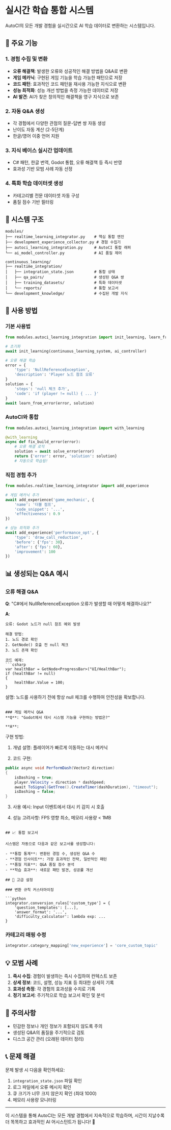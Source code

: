 # 실시간 학습 통합 시스템

AutoCI의 모든 개발 경험을 실시간으로 AI 학습 데이터로 변환하는 시스템입니다.

## 🎯 주요 기능

### 1. 경험 수집 및 변환
- **오류 해결책**: 발생한 오류와 성공적인 해결 방법을 Q&A로 변환
- **게임 메카닉**: 구현된 게임 기능을 학습 가능한 패턴으로 저장
- **코드 패턴**: 효과적인 코드 패턴을 재사용 가능한 지식으로 변환
- **성능 최적화**: 성능 개선 방법을 측정 가능한 데이터로 저장
- **AI 발견**: AI가 찾은 창의적인 해결책을 영구 지식으로 보존

### 2. 자동 Q&A 생성
- 각 경험에서 다양한 관점의 질문-답변 쌍 자동 생성
- 난이도 자동 계산 (2-5단계)
- 한글/영어 이중 언어 지원

### 3. 지식 베이스 실시간 업데이트
- C# 패턴, 한글 번역, Godot 통합, 오류 해결책 등 즉시 반영
- 효과성 기반 모범 사례 자동 선정

### 4. 특화 학습 데이터셋 생성
- 카테고리별 전문 데이터셋 자동 구성
- 품질 점수 기반 필터링

## 📁 시스템 구조

```
modules/
├── realtime_learning_integrator.py    # 핵심 통합 엔진
├── development_experience_collector.py # 경험 수집기
├── autoci_learning_integration.py     # AutoCI 통합 래퍼
└── ai_model_controller.py             # AI 품질 제어

continuous_learning/
├── realtime_integration/
│   ├── integration_state.json         # 통합 상태
│   ├── qa_pairs/                      # 생성된 Q&A 쌍
│   ├── training_datasets/             # 특화 데이터셋
│   └── reports/                       # 통합 보고서
└── development_knowledge/             # 수집된 개발 지식
```

## 🚀 사용 방법

### 기본 사용법

```python
from modules.autoci_learning_integration import init_learning, learn_from_error

# 초기화
await init_learning(continuous_learning_system, ai_controller)

# 오류 해결 학습
error = {
    'type': 'NullReferenceException',
    'description': 'Player 노드 참조 오류'
}
solution = {
    'steps': 'null 체크 추가',
    'code': 'if (player != null) { ... }'
}
await learn_from_error(error, solution)
```

### AutoCI와 통합

```python
from modules.autoci_learning_integration import with_learning

@with_learning
async def fix_build_error(error):
    # 오류 해결 로직
    solution = await solve_error(error)
    return {'error': error, 'solution': solution}
    # 자동으로 학습됨!
```

### 직접 경험 추가

```python
from modules.realtime_learning_integrator import add_experience

# 게임 메카닉 추가
await add_experience('game_mechanic', {
    'name': '더블 점프',
    'code_snippet': '...',
    'effectiveness': 0.9
})

# 성능 최적화 추가
await add_experience('performance_opt', {
    'type': 'draw_call_reduction',
    'before': {'fps': 30},
    'after': {'fps': 60},
    'improvement': 100
})
```

## 📊 생성되는 Q&A 예시

### 오류 해결 Q&A
**Q**: "C#에서 NullReferenceException 오류가 발생할 때 어떻게 해결하나요?"

**A**: 
```
오류: Godot 노드가 null 참조 예외 발생

해결 방법:
1. 노드 경로 확인
2. GetNode() 호출 전 null 체크
3. 노드 존재 확인

코드 예제:
```csharp
var healthBar = GetNode<ProgressBar>("UI/HealthBar");
if (healthBar != null)
{
    healthBar.Value = 100;
}
```

설명: 노드를 사용하기 전에 항상 null 체크를 수행하여 안전성을 확보합니다.
```

### 게임 메카닉 Q&A
**Q**: "Godot에서 대시 시스템 기능을 구현하는 방법은?"

**A**:
```
구현 방법:

1. 개념 설명:
플레이어가 빠르게 이동하는 대시 메카닉

2. 코드 구현:
```csharp
public async void PerformDash(Vector2 direction)
{
    isDashing = true;
    player.Velocity = direction * dashSpeed;
    await ToSignal(GetTree().CreateTimer(dashDuration), "timeout");
    isDashing = false;
}
```

3. 사용 예시:
Input 이벤트에서 대시 키 감지 시 호출

4. 성능 고려사항:
FPS 영향 최소, 메모리 사용량 < 1MB
```

## 📈 통합 보고서

시스템은 자동으로 다음과 같은 보고서를 생성합니다:

- **통합 통계**: 변환된 경험 수, 생성된 Q&A 수
- **경험 인사이트**: 가장 효과적인 전략, 일반적인 패턴
- **품질 지표**: Q&A 품질 점수 분석
- **학습 효과**: 새로운 패턴 발견, 성공률 개선

## 🔧 고급 설정

### 변환 규칙 커스터마이징

```python
integrator.conversion_rules['custom_type'] = {
    'question_templates': [...],
    'answer_format': '...',
    'difficulty_calculator': lambda exp: ...
}
```

### 카테고리 매핑 수정

```python
integrator.category_mapping['new_experience'] = 'core_custom_topic'
```

## 💡 모범 사례

1. **즉시 수집**: 경험이 발생하는 즉시 수집하여 컨텍스트 보존
2. **상세 정보**: 코드, 설명, 성능 지표 등 최대한 상세히 기록
3. **효과성 측정**: 각 경험의 효과성을 수치로 기록
4. **정기 보고서**: 주기적으로 학습 보고서 확인 및 분석

## 🚨 주의사항

- 민감한 정보나 개인 정보가 포함되지 않도록 주의
- 생성된 Q&A의 품질을 주기적으로 검토
- 디스크 공간 관리 (오래된 데이터 정리)

## 📞 문제 해결

문제 발생 시 다음을 확인하세요:

1. `integration_state.json` 파일 확인
2. 로그 파일에서 오류 메시지 확인
3. 큐 크기가 너무 크지 않은지 확인 (최대 1000)
4. 메모리 사용량 모니터링

---

이 시스템을 통해 AutoCI는 모든 개발 경험에서 지속적으로 학습하며, 
시간이 지날수록 더 똑똑하고 효과적인 AI 어시스턴트가 됩니다! 🚀